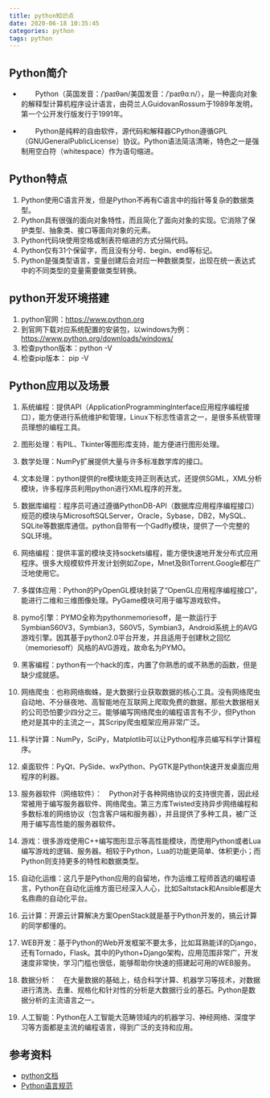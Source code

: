 ```yaml
---
title: python知识点
date: 2020-06-18 10:35:45
categories: python
tags: python
---
```


## Python简介
* &ensp;&ensp;&ensp;&ensp;Python（英国发音：/ˈpaɪθən/美国发音：/ˈpaɪθɑːn/），是一种面向对象的解释型计算机程序设计语言，由荷兰人GuidovanRossum于1989年发明，第一个公开发行版发行于1991年。

* &ensp;&ensp;&ensp;&ensp;Python是纯粹的自由软件，源代码和解释器CPython遵循GPL（GNUGeneralPublicLicense）协议。Python语法简洁清晰，特色之一是强制用空白符（whitespace）作为语句缩进。

## Python特点
1. Python使用C语言开发，但是Python不再有C语言中的指针等复杂的数据类型。
1. Python具有很强的面向对象特性，而且简化了面向对象的实现。它消除了保护类型、抽象类、接口等面向对象的元素。
1. Python代码块使用空格或制表符缩进的方式分隔代码。
1. Python仅有31个保留字，而且没有分号、begin、end等标记。
1. Python是强类型语言，变量创建后会对应一种数据类型，出现在统一表达式中的不同类型的变量需要做类型转换。

## python开发环境搭建
1. python官网：https://www.python.org
1. 到官网下载对应系统配置的安装包，以windows为例：https://www.python.org/downloads/windows/
1. 检查python版本：python -V
1. 检查pip版本： pip -V

## Python应用以及场景
1. 系统编程：提供API（ApplicationProgrammingInterface应用程序编程接口），能方便进行系统维护和管理，Linux下标志性语言之一，是很多系统管理员理想的编程工具。

1. 图形处理：有PIL、Tkinter等图形库支持，能方便进行图形处理。

1. 数学处理：NumPy扩展提供大量与许多标准数学库的接口。

1. 文本处理：python提供的re模块能支持正则表达式，还提供SGML，XML分析模块，许多程序员利用python进行XML程序的开发。

1. 数据库编程：程序员可通过遵循PythonDB-API（数据库应用程序编程接口）规范的模块与MicrosoftSQLServer，Oracle，Sybase，DB2，MySQL、SQLite等数据库通信。python自带有一个Gadfly模块，提供了一个完整的SQL环境。

1. 网络编程：提供丰富的模块支持sockets编程，能方便快速地开发分布式应用程序。很多大规模软件开发计划例如Zope，Mnet及BitTorrent.Google都在广泛地使用它。

1. 多媒体应用：Python的PyOpenGL模块封装了“OpenGL应用程序编程接口”，能进行二维和三维图像处理。PyGame模块可用于编写游戏软件。

1. pymo引擎：PYMO全称为pythonmemoriesoff，是一款运行于SymbianS60V3，Symbian3，S60V5，Symbian3，Android系统上的AVG游戏引擎。因其基于python2.0平台开发，并且适用于创建秋之回忆（memoriesoff）风格的AVG游戏，故命名为PYMO。

1. 黑客编程：python有一个hack的库，内置了你熟悉的或不熟悉的函数，但是缺少成就感。

1. 网络爬虫：也称网络蜘蛛，是大数据行业获取数据的核心工具。没有网络爬虫自动地、不分昼夜地、高智能地在互联网上爬取免费的数据，那些大数据相关的公司恐怕要少四分之三。能够编写网络爬虫的编程语言有不少，但Python绝对是其中的主流之一，其Scripy爬虫框架应用非常广泛。

1. 科学计算：NumPy，SciPy，Matplotlib可以让Python程序员编写科学计算程序。

1. 桌面软件：PyQt、PySide、wxPython、PyGTK是Python快速开发桌面应用程序的利器。

1. 服务器软件（网络软件）：　Python对于各种网络协议的支持很完善，因此经常被用于编写服务器软件、网络爬虫。第三方库Twisted支持异步网络编程和多数标准的网络协议（包含客户端和服务器），并且提供了多种工具，被广泛用于编写高性能的服务器软件。

1. 游戏：很多游戏使用C++编写图形显示等高性能模块，而使用Python或者Lua编写游戏的逻辑、服务器。相较于Python，Lua的功能更简单、体积更小；而Python则支持更多的特性和数据类型。

1. 自动化运维：这几乎是Python应用的自留地，作为运维工程师首选的编程语言，Python在自动化运维方面已经深入人心，比如Saltstack和Ansible都是大名鼎鼎的自动化平台。

1. 云计算：开源云计算解决方案OpenStack就是基于Python开发的，搞云计算的同学都懂的。

1. WEB开发：基于Python的Web开发框架不要太多，比如耳熟能详的Django，还有Tornado，Flask。其中的Python+Django架构，应用范围非常广，开发速度非常快，学习门槛也很低，能够帮助你快速的搭建起可用的WEB服务。

1. 数据分析：　在大量数据的基础上，结合科学计算、机器学习等技术，对数据进行清洗、去重、规格化和针对性的分析是大数据行业的基石。Python是数据分析的主流语言之一。

1. 人工智能：Python在人工智能大范畴领域内的机器学习、神经网络、深度学习等方面都是主流的编程语言，得到广泛的支持和应用。

## 参考资料
* [python文档](https://docs.python.org/zh-cn/3/)
* [Python语言规范](https://zh-google-styleguide.readthedocs.io/en/latest/google-python-styleguide/contents/)